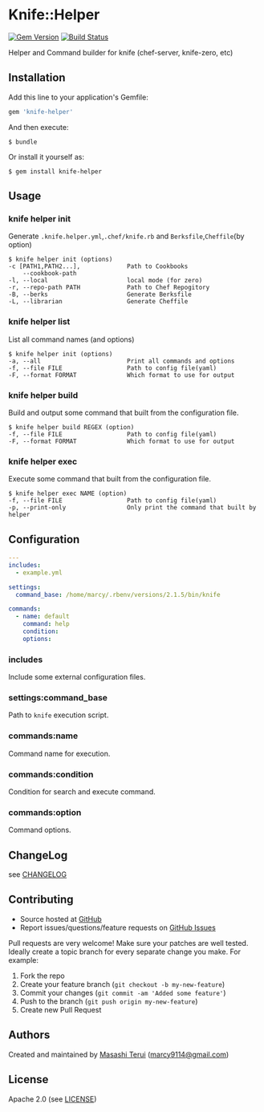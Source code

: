 # Knife::Helper

[![Gem Version](https://badge.fury.io/rb/knife-helper.svg)](http://badge.fury.io/rb/knife-helper) [![Build Status](https://travis-ci.org/marcy-terui/knife-helper.svg?branch=master)](https://travis-ci.org/marcy-terui/knife-helper)

Helper and Command builder for knife (chef-server, knife-zero, etc)

## Installation

Add this line to your application's Gemfile:

```ruby
gem 'knife-helper'
```

And then execute:

    $ bundle

Or install it yourself as:

    $ gem install knife-helper

## Usage

### knife helper init
Generate `.knife.helper.yml`,`.chef/knife.rb` and `Berksfile`,`Cheffile`(by option)

```
$ knife helper init (options)
-c [PATH1,PATH2...],             Path to Cookbooks
    --cookbook-path
-l, --local                      local mode (for zero)
-r, --repo-path PATH             Path to Chef Repogitory
-B, --berks                      Generate Berksfile
-L, --librarian                  Generate Cheffile
```

### knife helper list
List all command names (and options)

```
$ knife helper init (options)
-a, --all                        Print all commands and options
-f, --file FILE                  Path to config file(yaml)
-F, --format FORMAT              Which format to use for output
```

### knife helper build
Build and output some command that built from the configuration file.

```
$ knife helper build REGEX (option)
-f, --file FILE                  Path to config file(yaml)
-F, --format FORMAT              Which format to use for output
```

### knife helper exec
Execute some command that built from the configuration file.

```
$ knife helper exec NAME (option)
-f, --file FILE                  Path to config file(yaml)
-p, --print-only                 Only print the command that built by helper
```

## Configuration

```yaml
---
includes:
  - example.yml

settings:
  command_base: /home/marcy/.rbenv/versions/2.1.5/bin/knife

commands:
  - name: default
    command: help
    condition:
    options:
```

### includes
Include some external configuration files.

### settings:command_base
Path to `knife` execution script.

### commands:name
Command name for execution.  

### commands:condition
Condition for search and execute command.

### commands:option
Command options.

## ChangeLog
see [CHANGELOG][changelog]

## Contributing

* Source hosted at [GitHub][repo]
* Report issues/questions/feature requests on [GitHub Issues][issues]

Pull requests are very welcome! Make sure your patches are well tested.
Ideally create a topic branch for every separate change you make. For
example:

1. Fork the repo
2. Create your feature branch (`git checkout -b my-new-feature`)
3. Commit your changes (`git commit -am 'Added some feature'`)
4. Push to the branch (`git push origin my-new-feature`)
5. Create new Pull Request

## Authors

Created and maintained by [Masashi Terui][author] (<marcy9114@gmail.com>)

## License

Apache 2.0 (see [LICENSE][license])

[author]:           https://github.com/marcy-terui
[issues]:           https://github.com/marcy-terui/knife-helper/issues
[license]:          https://github.com/marcy-terui/knife-helper/blob/master/LICENSE.txt
[changelog]:        https://github.com/marcy-terui/knife-helper/blob/master/CHANGELOG.md
[repo]:             https://github.com/marcy-terui/knife-helper
